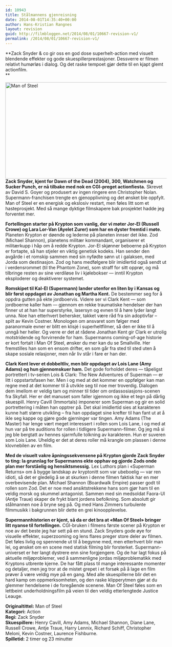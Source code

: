 ```yaml
---
id: 10943
title: Stålmannens gjenreisning
date: 2014-08-01T14:35:40+00:00
author: Hans-Kristian Rangnes
layout: revision
guid: http://filmbloggen.net/2014/08/01/10667-revision-v1/
permalink: /2014/08/01/10667-revision-v1/
---
```

**Zack Snyder & co gir oss en god dose superhelt-action med visuelt blendende effekter og gode skuespillerprestasjoner. Dessverre er filmen relativt humørløs i dialog. Og det raske tempoet gjør dette til en kjapt glemt actionfilm.  
** 

**<!--more-->**

[<img class="alignnone  wp-image-10691" src="http://filmbloggen.net/wp-content/uploads/2013/06/Man-of-Steel-Russell-Crowe-image-2.jpg" alt="Man of Steel" width="600" height="300" />](http://filmbloggen.net/wp-content/uploads/2013/06/Man-of-Steel-Russell-Crowe-image-2.jpg)  
**Zack Snyder, kjent for Dawn of the Dead (2004), 300, Watchmen og Sucker Punch, er nå tilbake med nok en CGI-preget actionfiesta.** Skrevet av David S. Goyer og produsert av ingen ringere enn Christopher Nolan. Supermann-franchisen trengte en gjenopplivning og det ønsket ble oppfylt. Man of Steel er en energisk og ekslosiv restart, men føles litt som et hasteprosjekt. Med så mange dyktige filmskapere bak prosjektet hadde jeg forventet mer.

**Fortellingen starter på Krypton som vanlig, der vi møter Jor-El (Russell Crowe) og Lara Lor-Van (Ayelet Zurer) som har en dyster fremtid i møte.** Planeten Krypton er døende og lederne på planeten innser det ikke. Zod (Michael Shannon), planetens militær kommandant, organiserer et militærkupp i håp om å redde Krypton. Jor-El skjønner beboerne på Krypton er fortapte, så han stjeler en viktig genetisk kodeks. Han sender den avgårde i et romskip sammen med sin nyfødte sønn ut i galaksen, med Jorda som destinasjon. Zod og hans medfølgere blir imidlertid også sendt ut i verdensrommet (til the Phantom Zone), som straff for sitt opprør, og må tilbringe resten av sine verdiløse liv i kjølebokser — inntil Krypton eksploderer og deaktiverer systemet.

**Romskipet til Kal-El (Supermann) lander utenfor en liten by i Kansas og blir først oppdaget av Jonathan og Martha Kent.** De bestemmer seg for å oppdra gutten på ekte jordboervis. Videre ser vi Clark Kent — som jordboerne kaller ham — gjennom en rekke traumatiske hendelser der han finner ut at han har superstyrke, lasersyn og evnen til å høre lyder langt unna. Noe han etterhvert behersker, takket være råd fra sin adoptivfar &#8211; spilt av Kevin Costner. Monologen om ansvaret som følger med paranormale evner er blitt en klisjé i superheltfilmer, så den er ikke til å unngå her heller. Og verre er det at rådene Jonathan Kent gir Clark er utrolig motstridende og forvirrende for ham. Supermanns coming-of-age historie er kort fortalt i Man Of Steel, ønsker du mer kan du se Smallville. Her fremstilles han som en ensom drifter, en som går fra sted til sted uten å skape sosiale relasjoner, men når liv står i fare er han der.

**Clark Kent lever et dobbeltliv, men blir oppdaget av Lois Lane (Amy Adams) og hun gjennomskuer ham.** Det gode forholdet deres — tåpeligst portrettert i tv-serien Lois & Clark: The New Adventures of Superman — er litt i oppstartsfasen her. Men i og med at det kommer en oppfølger kan man regne med at det kommer til å utvikle seg til noe mer troverdig. Dialogen dem imellom er veldig tam og minner til tider om ordassosiasjons-scenen fra Skyfall. Her er det manuset som faller igjennom og ikke et tegn på dårlig skuespill. Henry Cavill (Immortals) imponerer som Superman og gir en solid portrettering i måten han opptrer på. Det skal imidlertid sies at karakteren kunne hatt større utvikling &#8211; fra han oppdaget sine krefter til han fant ut at å ikle seg kappe og gjøre gode gjerninger var tingen. Amy Adams (The Master) har lenge vært meget interessert i rollen som Lois Lane, i og med at hun var på tre auditions for rollen i tidligere Supermann-filmer. Og jeg må si jeg ble bergtatt av hennes sjarmfulle tolkning av karakteren. Hun er suveren som Lois Lane. Uheldig er det at deres roller må krangle om plassen i denne klovnebilen av en film.

**Med de visuelt vakre åpningssekvensene på Krypton gjorde Zack Snyder to ting: la grunnlag for Supermanns ekte opphav og gjorde Zods onde plan mer forståelig og hensiktsmessig.** Lex Luthors plan i «Superman Returns» om å bygge landskap av kryptonitt som var ubeboelig — var ren idioti, så det er gledelig å se at skurken i denne filmen faktisk har en mer overbevisende plan. Michael Shannon (Boardwalk Empire) passer godt til rollen som Zod. Det er noe med ansiktstrekkene hans som gjør ham til en veldig morsk og skummel antagonist. Sammen med sin medsoldat Faora-Ul (Antje Traue) skaper de frykt blant jordens befolkning. Som absolutt gir stålmannen noe å bryne seg på. Og med Hans Zimmers turbulente filmmusikk i bakgrunnen blir dette en grei kinoopplevelse.

**Supermannhistorien er kjent, så da er det bra at «Man Of Steel» bringer litt nyanse til fortellingen.** CGI-bruken i filmens første scener på Krypton er noe av det beste jeg har sett på en stund. Zack Snyders gode øye for visuelle effekter, superzooming og lens flares preger store deler av filmen. Det føles livlig og spennende ut til å begynne med, men etterhvert blir man lei, og ønsket om en scene med statisk filming blir forsterket. Supermann-universet er her langt dystrere enn sine forgjengere. Og de har lagt fokus på aktuelle miljøproblemer, ved å sammenligne jordas miljøproblematikk med Kryptons utbrente kjerne. De har fått plass til mange interessante momenter og detaljer, men jeg tror at de mistet grepet i et forsøk på å lage en film prøver å være veldig mye på en gang. Med alle skuespillerne blir det en hard kamp om oppmerksomheten, og den raske klipperytmen gjør at du glemmer hendelsene i de foregående scenene. Man Of Steel føles som en lettbeint underholdningsfilm på veien til den veldig etterlengtede Justice Leauge.

**Originaltittel:** Man of Steel  
**Kategori:** Action  
**Regi:** Zack Snyder  
**Skuespillere:** Henry Cavill, Amy Adams, Michael Shannon, Diane Lane, Russell Crowe, Antje Traue, Harry Lennix, Richard Schiff, Christopher Meloni, Kevin Costner, Laurence Fishburne.  
**Spilletid:** 2 timer og 23 minutter

<div class="video-shortcode">
</div>
